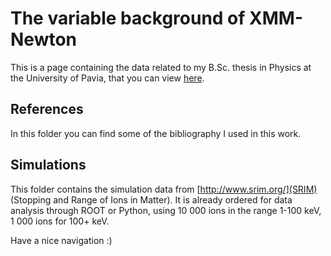 # The variable background of XMM-Newton

This is a page containing the data related to my B.Sc. thesis in Physics at the University of Pavia, that you can view [here](https://it.overleaf.com/read/qzyvtnfmqtqr).

## References

In this folder you can find some of the bibliography I used in this work.

## Simulations

This folder contains the simulation data from [http://www.srim.org/](SRIM) (Stopping and Range of Ions in Matter). It is already ordered for data analysis through ROOT or Python, using 10 000 ions in the range 1-100 keV, 1 000 ions for 100+ keV.

Have a nice navigation :)

